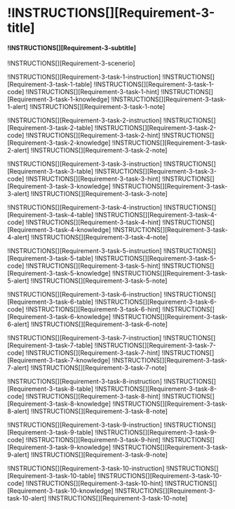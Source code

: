 # !INSTRUCTIONS[][Requirement-3-title]
#### !INSTRUCTIONS[][Requirement-3-subtitle]
!INSTRUCTIONS[][Requirement-3-scenerio]

!INSTRUCTIONS[][Requirement-3-task-1-instruction]
!INSTRUCTIONS[][Requirement-3-task-1-table]
!INSTRUCTIONS[][Requirement-3-task-1-code]
!INSTRUCTIONS[][Requirement-3-task-1-hint]
!INSTRUCTIONS[][Requirement-3-task-1-knowledge]
!INSTRUCTIONS[][Requirement-3-task-1-alert]
!INSTRUCTIONS[][Requirement-3-task-1-note]

!INSTRUCTIONS[][Requirement-3-task-2-instruction]
!INSTRUCTIONS[][Requirement-3-task-2-table]
!INSTRUCTIONS[][Requirement-3-task-2-code]
!INSTRUCTIONS[][Requirement-3-task-2-hint]
!INSTRUCTIONS[][Requirement-3-task-2-knowledge]
!INSTRUCTIONS[][Requirement-3-task-2-alert]
!INSTRUCTIONS[][Requirement-3-task-2-note]

!INSTRUCTIONS[][Requirement-3-task-3-instruction]
!INSTRUCTIONS[][Requirement-3-task-3-table]
!INSTRUCTIONS[][Requirement-3-task-3-code]
!INSTRUCTIONS[][Requirement-3-task-3-hint]
!INSTRUCTIONS[][Requirement-3-task-3-knowledge]
!INSTRUCTIONS[][Requirement-3-task-3-alert]
!INSTRUCTIONS[][Requirement-3-task-3-note]

!INSTRUCTIONS[][Requirement-3-task-4-instruction]
!INSTRUCTIONS[][Requirement-3-task-4-table]
!INSTRUCTIONS[][Requirement-3-task-4-code]
!INSTRUCTIONS[][Requirement-3-task-4-hint]
!INSTRUCTIONS[][Requirement-3-task-4-knowledge]
!INSTRUCTIONS[][Requirement-3-task-4-alert]
!INSTRUCTIONS[][Requirement-3-task-4-note]

!INSTRUCTIONS[][Requirement-3-task-5-instruction]
!INSTRUCTIONS[][Requirement-3-task-5-table]
!INSTRUCTIONS[][Requirement-3-task-5-code]
!INSTRUCTIONS[][Requirement-3-task-5-hint]
!INSTRUCTIONS[][Requirement-3-task-5-knowledge]
!INSTRUCTIONS[][Requirement-3-task-5-alert]
!INSTRUCTIONS[][Requirement-3-task-5-note]

!INSTRUCTIONS[][Requirement-3-task-6-instruction]
!INSTRUCTIONS[][Requirement-3-task-6-table]
!INSTRUCTIONS[][Requirement-3-task-6-code]
!INSTRUCTIONS[][Requirement-3-task-6-hint]
!INSTRUCTIONS[][Requirement-3-task-6-knowledge]
!INSTRUCTIONS[][Requirement-3-task-6-alert]
!INSTRUCTIONS[][Requirement-3-task-6-note]

!INSTRUCTIONS[][Requirement-3-task-7-instruction]
!INSTRUCTIONS[][Requirement-3-task-7-table]
!INSTRUCTIONS[][Requirement-3-task-7-code]
!INSTRUCTIONS[][Requirement-3-task-7-hint]
!INSTRUCTIONS[][Requirement-3-task-7-knowledge]
!INSTRUCTIONS[][Requirement-3-task-7-alert]
!INSTRUCTIONS[][Requirement-3-task-7-note]

!INSTRUCTIONS[][Requirement-3-task-8-instruction]
!INSTRUCTIONS[][Requirement-3-task-8-table]
!INSTRUCTIONS[][Requirement-3-task-8-code]
!INSTRUCTIONS[][Requirement-3-task-8-hint]
!INSTRUCTIONS[][Requirement-3-task-8-knowledge]
!INSTRUCTIONS[][Requirement-3-task-8-alert]
!INSTRUCTIONS[][Requirement-3-task-8-note]

!INSTRUCTIONS[][Requirement-3-task-9-instruction]
!INSTRUCTIONS[][Requirement-3-task-9-table]
!INSTRUCTIONS[][Requirement-3-task-9-code]
!INSTRUCTIONS[][Requirement-3-task-9-hint]
!INSTRUCTIONS[][Requirement-3-task-9-knowledge]
!INSTRUCTIONS[][Requirement-3-task-9-alert]
!INSTRUCTIONS[][Requirement-3-task-9-note]

!INSTRUCTIONS[][Requirement-3-task-10-instruction]
!INSTRUCTIONS[][Requirement-3-task-10-table]
!INSTRUCTIONS[][Requirement-3-task-10-code]
!INSTRUCTIONS[][Requirement-3-task-10-hint]
!INSTRUCTIONS[][Requirement-3-task-10-knowledge]
!INSTRUCTIONS[][Requirement-3-task-10-alert]
!INSTRUCTIONS[][Requirement-3-task-10-note]